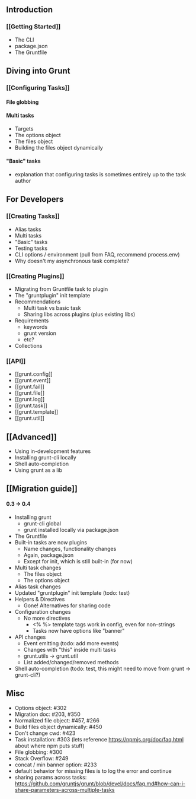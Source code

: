 ## Introduction

### [[Getting Started]]
* The CLI
* package.json
* The Gruntfile


## Diving into Grunt

### [[Configuring Tasks]]
#### File globbing
#### Multi tasks
* Targets
* The options object
* The files object
* Building the files object dynamically

#### "Basic" tasks
* explanation that configuring tasks is sometimes entirely up to the task author


## For Developers

### [[Creating Tasks]]
* Alias tasks
* Multi tasks
* "Basic" tasks
* Testing tasks
* CLI options / environment (pull from FAQ, recommend process.env)
* Why doesn't my asynchronous task complete?

### [[Creating Plugins]]
* Migrating from Gruntfile task to plugin
* The "gruntplugin" init template
* Recommendations
  * Multi task vs basic task
  * Sharing libs across plugins (plus existing libs)
* Requirements
  * keywords
  * grunt version
  * etc?
* Collections

### [[API]]
* [[grunt.config]]
* [[grunt.event]]
* [[grunt.fail]]
* [[grunt.file]]
* [[grunt.log]]
* [[grunt.task]]
* [[grunt.template]]
* [[grunt.util]]

## [[Advanced]]
* Using in-development features
* Installing grunt-cli locally
* Shell auto-completion
* Using grunt as a lib

## [[Migration guide]]

#### 0.3 -> 0.4
* Installing grunt
  * grunt-cli global
  * grunt installed locally via package.json
* The Gruntfile
* Built-in tasks are now plugins
  * Name changes, functionality changes
  * Again, package.json
  * Except for init, which is still built-in (for now)
* Multi task changes
  * The files object
  * The options object
* Alias task changes
* Updated "gruntplugin" init template (todo: test)
* Helpers & Directives
  * Gone! Alternatives for sharing code
* Configuration changes
  * No more directives
    * <% %> template tags work in config, even for non-strings
    * Tasks now have options like "banner"
* API changes
  * Event emitting (todo: add more events)
  * Changes with "this" inside multi tasks
  * grunt.utils -> grunt.util
  * List added/changed/removed methods
* Shell auto-completion (todo: test, this might need to move from grunt -> grunt-cli?)


## Misc
* Options object: #302
* Migration doc: #203, #350
* Normalized file object: #457, #266
* Build files object dynamically: #450
* Don't change cwd: #423
* Task installation: #303 (lets reference https://npmjs.org/doc/faq.html about where npm puts stuff)
* File globbing: #300
* Stack Overflow: #249
* concat / min banner option: #233
* default behavior for missing files is to log the error and continue
* sharing params across tasks: https://github.com/gruntjs/grunt/blob/devel/docs/faq.md#how-can-i-share-parameters-across-multiple-tasks